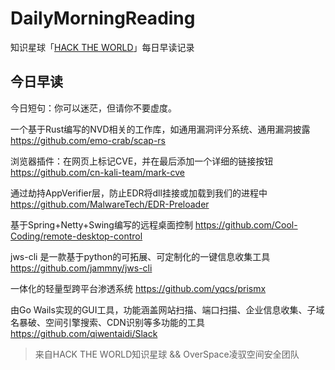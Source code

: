 # DailyMorningReading

知识星球「[HACK THE WORLD](https://public.zsxq.com/groups/225824414251.html)」每日早读记录

## 今日早读

今日短句：你可以迷茫，但请你不要虚度。

一个基于Rust编写的NVD相关的工作库，如通用漏洞评分系统、通用漏洞披露
https://github.com/emo-crab/scap-rs

浏览器插件：在网页上标记CVE，并在最后添加一个详细的链接按钮
https://github.com/cn-kali-team/mark-cve

通过劫持AppVerifier层，防止EDR将dll挂接或加载到我们的进程中
https://github.com/MalwareTech/EDR-Preloader

基于Spring+Netty+Swing编写的远程桌面控制
https://github.com/Cool-Coding/remote-desktop-control

jws-cli 是一款基于python的可拓展、可定制化的一键信息收集工具
https://github.com/jammny/jws-cli

一体化的轻量型跨平台渗透系统
https://github.com/yqcs/prismx

由Go Wails实现的GUI工具，功能涵盖网站扫描、端口扫描、企业信息收集、子域名暴破、空间引擎搜索、CDN识别等多功能的工具
https://github.com/qiwentaidi/Slack

> 来自HACK THE WORLD知识星球 && OverSpace凌驭空间安全团队
